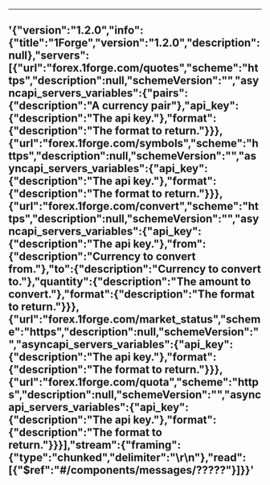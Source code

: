---
'{"version":"1.2.0","info":{"title":"1Forge","version":"1.2.0","description":null},"servers":[{"url":"forex.1forge.com\/quotes","scheme":"https","description":null,"schemeVersion":"","asyncapi_servers_variables":{"pairs":{"description":"A
  currency pair"},"api_key":{"description":"The api key."},"format":{"description":"The
  format to return."}}},{"url":"forex.1forge.com\/symbols","scheme":"https","description":null,"schemeVersion":"","asyncapi_servers_variables":{"api_key":{"description":"The
  api key."},"format":{"description":"The format to return."}}},{"url":"forex.1forge.com\/convert","scheme":"https","description":null,"schemeVersion":"","asyncapi_servers_variables":{"api_key":{"description":"The
  api key."},"from":{"description":"Currency to convert from."},"to":{"description":"Currency
  to convert to."},"quantity":{"description":"The amount to convert."},"format":{"description":"The
  format to return."}}},{"url":"forex.1forge.com\/market_status","scheme":"https","description":null,"schemeVersion":"","asyncapi_servers_variables":{"api_key":{"description":"The
  api key."},"format":{"description":"The format to return."}}},{"url":"forex.1forge.com\/quota","scheme":"https","description":null,"schemeVersion":"","asyncapi_servers_variables":{"api_key":{"description":"The
  api key."},"format":{"description":"The format to return."}}}],"stream":{"framing":{"type":"chunked","delimiter":"\\r\\n"},"read":[{"$ref":"#\/components\/messages\/?????"}]}}'
---